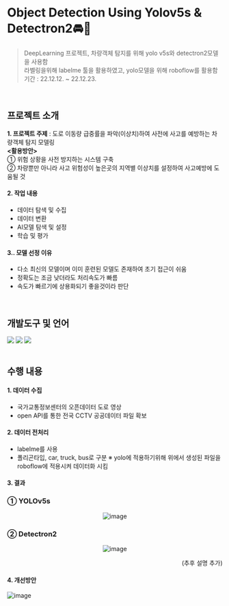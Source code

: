 # Object Detection Using Yolov5s & Detectron2🚘🚖
> DeepLearning 프로젝트, 차량객체 탐지를 위해 yolo v5s와 detectron2모델을 사용함  
> 라벨링을위해 labelme 툴을 활용하였고, yolo모델을 위해 roboflow를 활용함  
> 기간 : 22.12.12. ~ 22.12.23.
<br>

## 프로젝트 소개
**1. 프로젝트 주제** : 도로 이동량 급중률을 파악(이상치)하여 사전에 사고를 예방하는 차량객체 탐지 모델링  
**<활용방안>**  
① 위험 상황을 사전 방지하는 시스템 구축  
② 차량뿐만 아니라 사고 위험성이 높은곳의 지역별 이상치를 설정하여 사고예방에 도움될 것  

#### 2. 작업 내용
- 데이터 탐색 및 수집
- 데이터 변환
- AI모델 탐색 및 설정
- 학습 및 평가

#### 3.. 모델 선정 이유
- 다소 최신의 모델이며 이미 훈련된 모델도 존재하여 초기 접근이 쉬움
- 정확도는 조금 낮더라도 처리속도가 빠름
- 속도가 빠르기에 상용화되기 좋을것이라 판단
<br>

## 개발도구 및 언어
<img src="http://img.shields.io/badge/coLab-F9AB00?style=round&logo=googlecolab&logoColor=white" /> <img src="http://img.shields.io/badge/Python-3776AB?style=round&logo=Python&logoColor=white" /> <img src="http://img.shields.io/badge/PyTorch-EE4C2C?style=round&logo=PyTorch&logoColor=white" /> 
<br>
<br>

## 수행 내용  
#### 1. 데이터 수집  
- 국가교통정보센터의 오픈데이터 도로 영상
- open API를 통한 전국 CCTV 공공데이터 파일 확보  

#### 2. 데이터 전처리
- labelme를 사용
- 폴리곤타입, car, truck, bus로 구분
※ yolo에 적용하기위해 위에서 생성된 파일을 roboflow에 적용시켜 데이터화 시킴

#### 3. 결과
### ① YOLOv5s
<div align=center>

![image](https://user-images.githubusercontent.com/114147352/233818277-85b5f1a3-d6e5-42c0-9efa-5c752a0d1d69.png)

</div>

### ② Detectron2  
<div align=center>

![image](https://user-images.githubusercontent.com/114147352/233818302-e67ab40e-0bc1-4764-ad05-7705be211207.png) 

</div>

<div align=right>(추후 설명 추가)</div>

#### 4. 개선방안
![image](https://user-images.githubusercontent.com/114147352/233818225-88044aae-9b06-4579-ae25-8cc70fe46f32.png)
